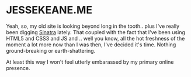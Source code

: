 JESSEKEANE.ME
=====

Yeah, so, my old site is looking beyond long in the tooth.. plus I've really been digging [Sinatra](http://www.sinatrarb.com) lately. That coupled with the fact that I've been using HTML5 and CSS3 and JS and .. well you know, all the hot freshness of the moment a lot more now than I was then, I've decided it's time. Nothing ground-breaking or earth-shattering.

At least this way I won't feel utterly embarassed by my primary online presence.
